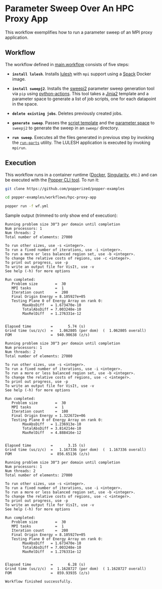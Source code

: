 # Parameter Sweep Over An HPC Proxy App

This workflow exemplifies how to run a parameter sweep of an MPI proxy 
application.

## Workflow

The workflow defined in [main.workflow](./main.workflow) consists of 
five steps:

  * **`install lulesh`**. Installs [lulesh][lulesh] with `mpi` support 
    using a [Spack](https://spack.io/) Docker image.

  * **`install sweepj2`**. Installs the [sweepj2][sweepj2] parameter 
    sweep generation tool via `pip` using [python-actions][pygha]. 
    This tool takes a [Jinja2](https://jinja.pocoo.org/) template and 
    a parameter space to generate a list of job scripts, one for each 
    datapoint in the space.

  * **`delete existing jobs`**. Deletes previously created jobs.

  * **`generate sweep`**. Passes the [script template](./sweep/script) 
    and the [parameter space](./sweep/space.yml) to `sweepj2` to 
    generate the sweep in an `sweep/` directory.

  * **`run sweep`**. Executes all the files generated in previous step 
    by invoking the [`run-parts`][runparts] utility. The LULESH 
    application is executed by invoking `mpirun`.

## Execution

This workflow runs in a container runtime ([Docker][docker], 
[Singularity][singularity], etc.) and can be executed with the [Popper 
CLI tool][popper]. To run it:

```bash
git clone https://github.com/popperized/popper-examples

cd popper-examples/workflows/hpc-proxy-app

popper run -f wf.yml
```

Sample output (trimmed to only show end of execution):

```
Running problem size 30^3 per domain until completion
Num processors: 1
Num threads: 2
Total number of elements: 27000

To run other sizes, use -s <integer>.
To run a fixed number of iterations, use -i <integer>.
To run a more or less balanced region set, use -b <integer>.
To change the relative costs of regions, use -c <integer>.
To print out progress, use -p
To write an output file for VisIt, use -v
See help (-h) for more options

Run completed:  
   Problem size        =  30 
   MPI tasks           =  1 
   Iteration count     =  200 
   Final Origin Energy = 8.105927e+05 
   Testing Plane 0 of Energy Array on rank 0:
        MaxAbsDiff   = 1.673470e-10
        TotalAbsDiff = 7.003248e-10
        MaxRelDiff   = 1.276331e-12


Elapsed time         =       5.74 (s)
Grind time (us/z/c)  =   1.062805 (per dom)  (  1.062805 overall)
FOM                  =  940.90638 (z/s)

Running problem size 30^3 per domain until completion
Num processors: 1
Num threads: 2
Total number of elements: 27000

To run other sizes, use -s <integer>.
To run a fixed number of iterations, use -i <integer>.
To run a more or less balanced region set, use -b <integer>.
To change the relative costs of regions, use -c <integer>.
To print out progress, use -p
To write an output file for VisIt, use -v
See help (-h) for more options

Run completed:  
   Problem size        =  30 
   MPI tasks           =  1 
   Iteration count     =  100 
   Final Origin Energy = 1.322672e+06 
   Testing Plane 0 of Energy Array on rank 0:
        MaxAbsDiff   = 1.236913e-10
        TotalAbsDiff = 3.814214e-10
        MaxRelDiff   = 4.888416e-12


Elapsed time         =       3.15 (s)
Grind time (us/z/c)  =   1.167336 (per dom)  (  1.167336 overall)
FOM                  =  856.65136 (z/s)

Running problem size 30^3 per domain until completion
Num processors: 1
Num threads: 2
Total number of elements: 27000

To run other sizes, use -s <integer>.
To run a fixed number of iterations, use -i <integer>.
To run a more or less balanced region set, use -b <integer>.
To change the relative costs of regions, use -c <integer>.
To print out progress, use -p
To write an output file for VisIt, use -v
See help (-h) for more options

Run completed:  
   Problem size        =  30 
   MPI tasks           =  1 
   Iteration count     =  200 
   Final Origin Energy = 8.105927e+05 
   Testing Plane 0 of Energy Array on rank 0:
        MaxAbsDiff   = 1.673470e-10
        TotalAbsDiff = 7.003248e-10
        MaxRelDiff   = 1.276331e-12


Elapsed time         =       6.28 (s)
Grind time (us/z/c)  =  1.1628727 (per dom)  ( 1.1628727 overall)
FOM                  =  859.93935 (z/s)

Workflow finished successfully.

```

[lulesh]: https://computation.llnl.gov/projects/co-design/lulesh
[docker]: https://get.docker.com
[popper]: https://github.com/systemslab/popper
[singularity]: https://github.com/sylabs/singularity
[sweepj2]: https://github.com/ivotron/sweepj2
[pygha]: https://github.com/jefftriplett/python-actions
[runparts]: https://www.commandlinux.com/man-page/man8/run-parts.8.html

